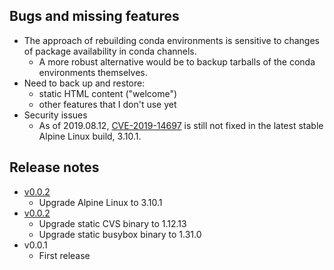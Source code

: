 ## Bugs and missing features

- The approach of rebuilding conda environments is sensitive to changes of package availability in conda channels.
  - A more robust alternative would be to backup tarballs of the conda environments themselves.
- Need to back up and restore:
  - static HTML content ("welcome")
  - other features that I don't use yet
- Security issues
  - As of 2019.08.12, [CVE-2019-14697](https://cve.mitre.org/cgi-bin/cvename.cgi?name=CVE-2019-14697) is still not fixed in the latest stable Alpine Linux build, 3.10.1.

## Release notes

- [v0.0.2](https://github.com/HegemanLab/galaxy-tardis/compare/v0.0.3...v0.0.2)
  - Upgrade Alpine Linux to 3.10.1
- [v0.0.2](https://github.com/HegemanLab/galaxy-tardis/compare/v0.0.2...v0.0.1)
  - Upgrade static CVS binary to 1.12.13
  - Upgrade static busybox binary to 1.31.0
- v0.0.1
  - First release
